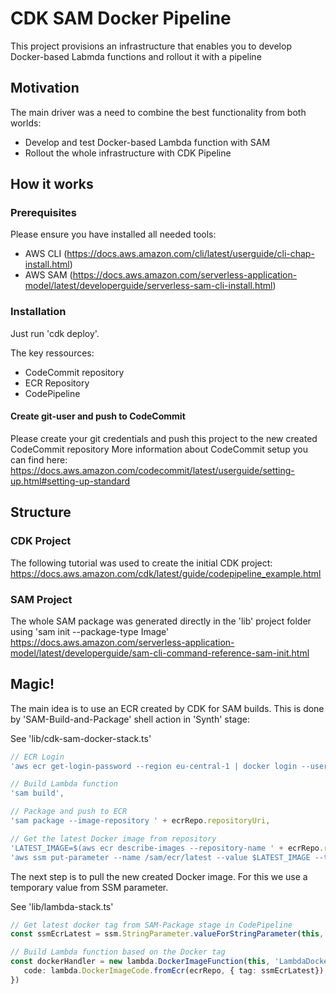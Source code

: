 # CDK SAM Docker Pipeline

This project provisions an infrastructure that enables you to develop Docker-based Labmda functions and rollout it with a pipeline

## Motivation

The main driver was a need to combine the best functionality from both worlds:
- Develop and test Docker-based Lambda function with SAM
- Rollout the whole infrastructure with CDK Pipeline

## How it works

### Prerequisites 

Please ensure you have installed all needed tools:
- AWS CLI (https://docs.aws.amazon.com/cli/latest/userguide/cli-chap-install.html)
- AWS SAM (https://docs.aws.amazon.com/serverless-application-model/latest/developerguide/serverless-sam-cli-install.html)

### Installation

Just run 'cdk deploy'.

The key ressources:
- CodeCommit repository 
- ECR Repository
- CodePipeline

#### Create git-user and push to CodeCommit

Please create your git credentials and push this project to the new created CodeCommit repository
More information about CodeCommit setup you can find here:
https://docs.aws.amazon.com/codecommit/latest/userguide/setting-up.html#setting-up-standard

## Structure

### CDK Project

The following tutorial was used to create the initial CDK project:
https://docs.aws.amazon.com/cdk/latest/guide/codepipeline_example.html

### SAM Project

The whole SAM package was generated directly in the 'lib' project folder using 'sam init --package-type Image'
https://docs.aws.amazon.com/serverless-application-model/latest/developerguide/sam-cli-command-reference-sam-init.html

## Magic!

The main idea is to use an ECR created by CDK for SAM builds.
This is done by 'SAM-Build-and-Package' shell action in 'Synth' stage:

See 'lib/cdk-sam-docker-stack.ts'
```typescript
// ECR Login
'aws ecr get-login-password --region eu-central-1 | docker login --username AWS --password-stdin "$CDK_DEFAULT_ACCOUNT.dkr.ecr.eu-central-1.amazonaws.com"',

// Build Lambda function 
'sam build', 

// Package and push to ECR
'sam package --image-repository ' + ecrRepo.repositoryUri,

// Get the latest Docker image from repository        
'LATEST_IMAGE=$(aws ecr describe-images --repository-name ' + ecrRepo.repositoryName + ' --query "sort_by(imageDetails,& imagePushedAt)[-1].imageTags[0]" --output text)',
'aws ssm put-parameter --name /sam/ecr/latest --value $LATEST_IMAGE --type String --overwrite'
```

The next step is to pull the new created Docker image.
For this we use a temporary value from SSM parameter.

See 'lib/lambda-stack.ts'
```typescript
// Get latest docker tag from SAM-Package stage in CodePipeline
const ssmEcrLatest = ssm.StringParameter.valueForStringParameter(this, '/sam/ecr/latest');

// Build Lambda function based on the Docker tag
const dockerHandler = new lambda.DockerImageFunction(this, 'LambdaDocker', {
   code: lambda.DockerImageCode.fromEcr(ecrRepo, { tag: ssmEcrLatest}),  
})
```





